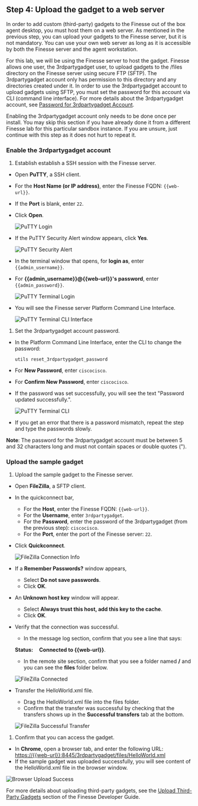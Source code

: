## Step 4: Upload the gadget to a web server

In order to add custom (third-party) gadgets to the Finesse out of the box agent desktop, you must host them on a web server. As mentioned in the previous step, you can upload your gadgets to the Finesse server, but it is not mandatory. You can use your own web server as long as it is accessible by both the Finesse server and the agent workstation.

For this lab, we will be using the Finesse server to host the gadget. Finesse allows one user, the 3rdpartygadget user, to upload gadgets to the /files directory on the Finesse server using secure FTP (SFTP). The 3rdpartygadget account only has permission to this directory and any directories created under it. In order to use the 3rdpartygadget account to upload gadgets using SFTP, you must set the password for this account via CLI (command line interface). For more details about the 3rdpartygadget account, see <a href="https://developer.cisco.com/docs/finesse/#enable-or-reset-3rdpartygadget-account" target="_blank">Password for 3rdpartygadget Account</a>.

Enabling the 3rdpartygadget account only needs to be done once per install. You may skip this section if you have already done it from a different Finesse lab for this particular sandbox instance. If you are unsure, just continue with this step as it does not hurt to repeat it.

### Enable the 3rdpartygadget account

1. Establish establish a SSH session with the Finesse server.
 * Open **PuTTY**, a SSH client.
 * For the **Host Name (or IP address)**, enter the Finesse FQDN: ``{{web-url}}``.
 * If the **Port** is blank, enter ``22``.
 * Click **Open**.

     ![PuTTY Login](/posts/files/finesse-hello-world-gadget/assets/images/putty-login.jpg)
 * If the PuTTY Security Alert window appears, click **Yes**.

     ![PuTTY Security Alert](/posts/files/finesse-hello-world-gadget/assets/images/putty-security-alert.jpg)
 * In the terminal window that opens, for **login as**, enter ``{{admin_username}}``.
 * For **{{admin_username}}@{{web-url}}'s password**, enter ``{{admin_password}}``.

     ![PuTTY Terminal Login](/posts/files/finesse-hello-world-gadget/assets/images/putty-terminal-login.jpg)
 * You will see the Finesse server Platform Command Line Interface.

     ![PuTTY Terminal CLI Interface](/posts/files/finesse-hello-world-gadget/assets/images/putty-terminal-cli-interface.jpg)

1. Set the 3rdpartygadget account password.
 * In the Platform Command Line Interface, enter the CLI to change the password:

     ``utils reset_3rdpartygadget_password``
 * For **New Password**, enter ``ciscocisco``.
 * For **Confirm New Password**, enter ``ciscocisco``.
 * If the password was set successfully, you will see the text "Password updated successfully.".

     ![PuTTY Terminal CLI](/posts/files/finesse-hello-world-gadget/assets/images/putty-terminal-cli.jpg)
 * If you get an error that there is a password mismatch, repeat the step and type the passwords slowly.

**Note**: The password for the 3rdpartygadget account must be between 5 and 32 characters long and must not contain spaces or double quotes (").

### Upload the sample gadget

1. Upload the sample gadget to the Finesse server.
 * Open **FileZilla**, a SFTP client.
 * In the quickconnect bar,
     * For the **Host**, enter the Finesse FQDN: ``{{web-url}}``.
     * For the **Username**, enter ``3rdpartygadget``.
     * For the **Password**, enter the password of the 3rdpartygadget (from the previous step): ``ciscocisco``.
     * For the **Port**, enter the port of the Finesse server: ``22``.
 * Click **Quickconnect**.

     ![FileZilla Connection Info](/posts/files/finesse-hello-world-gadget/assets/images/filezilla-connect.jpg)

 * If a **Remember Passwords?** window appears,
     * Select **Do not save passwords**.
     * Click **OK**.
 * An **Unknown host key** window will appear.
     * Select **Always trust this host, add this key to the cache**.
     * Click **OK**.
 * Verify that the connection was successful.
     * In the message log section, confirm that you see a line that says:

      **Status:&nbsp;&nbsp;&nbsp;&nbsp;&nbsp;Connected to {{web-url}}**.
     * In the remote site section, confirm that you see a folder named **/** and you can see the **files** folder below.

     ![FileZilla Connected](/posts/files/finesse-hello-world-gadget/assets/images/filezilla-connected.jpg)
 * Transfer the HelloWorld.xml file.
     * Drag the HelloWorld.xml file into the files folder.
     * Confirm that the transfer was successful by checking that the transfers shows up in the **Successful transfers** tab at the bottom.

     ![FileZilla Successful Transfer](/posts/files/finesse-hello-world-gadget/assets/images/filezilla-successful-transfer-helloWorld.jpg)
1. Confirm that you can access the gadget.
 * In **Chrome**, open a browser tab, and enter the following URL: <a href="https://{{web-url}}:8445/3rdpartygadget/files/HelloWorld.xml" target="_blank">https://{{web-url}}:8445/3rdpartygadget/files/HelloWorld.xml</a>
 * If the sample gadget was uploaded successfully, you will see content of the HelloWorld.xml file in the browser window.

  ![Browser Upload Success](/posts/files/finesse-hello-world-gadget/assets/images/sample-gadget-uploaded-helloWorld.jpg)

For more details about uploading third-party gadgets, see the <a href="https://developer.cisco.com/docs/finesse/#upload-third-party-gadgets" target="_blank">Upload Third-Party Gadgets</a> section of the Finesse Developer Guide.
